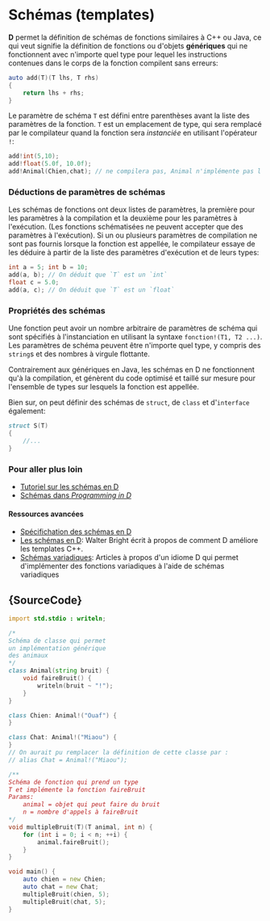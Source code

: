 # Schémas (templates)

**D** permet la définition de schémas de fonctions similaires à C++ ou Java, ce qui veut signifie la définition de fonctions ou d'objets **génériques** qui ne fonctionnent avec n'importe quel type pour lequel les instructions contenues dans le corps de la fonction compilent sans erreurs:

```d
auto add(T)(T lhs, T rhs)
{
    return lhs + rhs;
}
```

Le paramètre de schéma `T` est défini entre parenthèses avant la liste des paramètres de la fonction. `T` est un emplacement de type, qui sera remplacé par le compilateur quand la fonction sera *instanciée* en utilisant l'opérateur `!`:

```d
add!int(5,10);
add!float(5.0f, 10.0f);
add!Animal(Chien,chat); // ne compilera pas, Animal n'implémente pas l'opérateur +
```

### Déductions de paramètres de schémas

Les schémas de fonctions ont deux listes de paramètres, la première pour les paramètres à la compilation et la deuxième pour les paramètres à l'exécution. (Les fonctions schématisées ne peuvent accepter que des paramètres à l'exécution).
Si un ou plusieurs paramètres de compilation ne sont pas fournis lorsque la fonction est appellée, le compilateur essaye de les déduire à partir de la liste des paramètres d'exécution et de leurs types:

```d
int a = 5; int b = 10;
add(a, b); // On déduit que `T` est un `int`
float c = 5.0;
add(a, c); // On déduit que `T` est un `float`
```

### Propriétés des schémas

Une fonction peut avoir un nombre arbitraire de paramètres de schéma qui sont spécifiés à l'instanciation en utilisant la syntaxe `fonction!(T1, T2 ...)`. Les paramètres de schéma peuvent être n'importe quel type, y compris des `string`s et des nombres à virgule flottante.

Contrairement aux génériques en Java, les schémas en D ne fonctionnent qu'à la compilation, et génèrent du code optimisé et taillé sur mesure pour l'ensemble de types sur lesquels la fonction est appellée.

Bien sur, on peut définir des schémas de `struct`, de `class` et d'`interface` également:

```d
struct S(T)
{
    //...
}
```

### Pour aller plus loin

- [Tutoriel sur les schémas en D](https://github.com/PhilippeSigaud/D-templates-tutorial)
- [Schémas dans _Programming in D_](http://ddili.org/ders/d.en/templates.html)

#### Ressources avancées

- [Spécifichation des schémas en D](https://dlang.org/spec/template.html)
- [Les schémas en D](http://dlang.org/templates-revisited.html):  Walter Bright écrit à propos de comment D améliore les templates C++.
- [Schémas variadiques](http://dlang.org/variadic-function-templates.html): Articles à propos d'un idiome D qui permet d'implémenter des fonctions variadiques à l'aide de schémas variadiques

## {SourceCode}

```d
import std.stdio : writeln;

/*
Schéma de classe qui permet
un implémentation générique
des animaux
*/
class Animal(string bruit) {
    void faireBruit() {
        writeln(bruit ~ "!");
    }
}

class Chien: Animal!("Ouaf") {
}

class Chat: Animal!("Miaou") {
}
// On aurait pu remplacer la définition de cette classe par :
// alias Chat = Animal!("Miaou");

/**
Schéma de fonction qui prend un type
T et implémente la fonction faireBruit
Params:
    animal = objet qui peut faire du bruit
    n = nombre d'appels à faireBruit
*/
void multipleBruit(T)(T animal, int n) {
    for (int i = 0; i < n; ++i) {
        animal.faireBruit();
    }
}

void main() {
    auto chien = new Chien;
    auto chat = new Chat;
    multipleBruit(chien, 5);
    multipleBruit(chat, 5);
}
```
